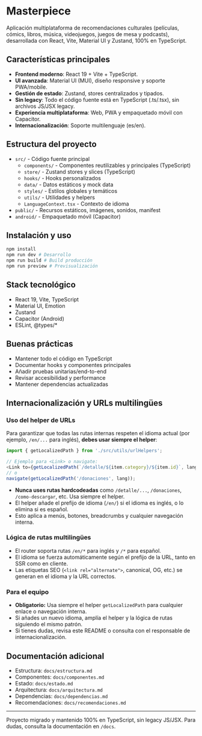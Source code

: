 # Masterpiece

Aplicación multiplataforma de recomendaciones culturales (películas, cómics, libros, música, videojuegos, juegos de mesa y podcasts), desarrollada con React, Vite, Material UI y Zustand, 100% en TypeScript.

## Características principales
- **Frontend moderno**: React 19 + Vite + TypeScript.
- **UI avanzada**: Material UI (MUI), diseño responsive y soporte PWA/mobile.
- **Gestión de estado**: Zustand, stores centralizados y tipados.
- **Sin legacy**: Todo el código fuente está en TypeScript (.ts/.tsx), sin archivos JS/JSX legacy.
- **Experiencia multiplataforma**: Web, PWA y empaquetado móvil con Capacitor.
- **Internacionalización**: Soporte multilenguaje (es/en).

## Estructura del proyecto
- `src/` - Código fuente principal
  - `components/` - Componentes reutilizables y principales (TypeScript)
  - `store/` - Zustand stores y slices (TypeScript)
  - `hooks/` - Hooks personalizados
  - `data/` - Datos estáticos y mock data
  - `styles/` - Estilos globales y temáticos
  - `utils/` - Utilidades y helpers
  - `LanguageContext.tsx` - Contexto de idioma
- `public/` - Recursos estáticos, imágenes, sonidos, manifest
- `android/` - Empaquetado móvil (Capacitor)

## Instalación y uso
```bash
npm install
npm run dev # Desarrollo
npm run build # Build producción
npm run preview # Previsualización
```

## Stack tecnológico
- React 19, Vite, TypeScript
- Material UI, Emotion
- Zustand
- Capacitor (Android)
- ESLint, @types/*

## Buenas prácticas
- Mantener todo el código en TypeScript
- Documentar hooks y componentes principales
- Añadir pruebas unitarias/end-to-end
- Revisar accesibilidad y performance
- Mantener dependencias actualizadas

## Internacionalización y URLs multilingües

### Uso del helper de URLs

Para garantizar que todas las rutas internas respeten el idioma actual (por ejemplo, `/en/...` para inglés), **debes usar siempre el helper**:

```js
import { getLocalizedPath } from './src/utils/urlHelpers';

// Ejemplo para <Link> o navigate:
<Link to={getLocalizedPath(`/detalle/${item.category}/${item.id}`, lang)}>Ver detalle</Link>
// o
navigate(getLocalizedPath('/donaciones', lang));
```

- **Nunca uses rutas hardcodeadas** como `/detalle/...`, `/donaciones`, `/como-descargar`, etc. Usa siempre el helper.
- El helper añade el prefijo de idioma (`/en/`) si el idioma es inglés, o lo elimina si es español.
- Esto aplica a menús, botones, breadcrumbs y cualquier navegación interna.

### Lógica de rutas multilingües

- El router soporta rutas `/en/*` para inglés y `/*` para español.
- El idioma se fuerza automáticamente según el prefijo de la URL, tanto en SSR como en cliente.
- Las etiquetas SEO (`<link rel="alternate">`, canonical, OG, etc.) se generan en el idioma y la URL correctos.

### Para el equipo

- **Obligatorio:** Usa siempre el helper `getLocalizedPath` para cualquier enlace o navegación interna.
- Si añades un nuevo idioma, amplía el helper y la lógica de rutas siguiendo el mismo patrón.
- Si tienes dudas, revisa este README o consulta con el responsable de internacionalización.

## Documentación adicional
- Estructura: `docs/estructura.md`
- Componentes: `docs/componentes.md`
- Estado: `docs/estado.md`
- Arquitectura: `docs/arquitectura.md`
- Dependencias: `docs/dependencias.md`
- Recomendaciones: `docs/recomendaciones.md`

---
Proyecto migrado y mantenido 100% en TypeScript, sin legacy JS/JSX. Para dudas, consulta la documentación en `/docs`. 